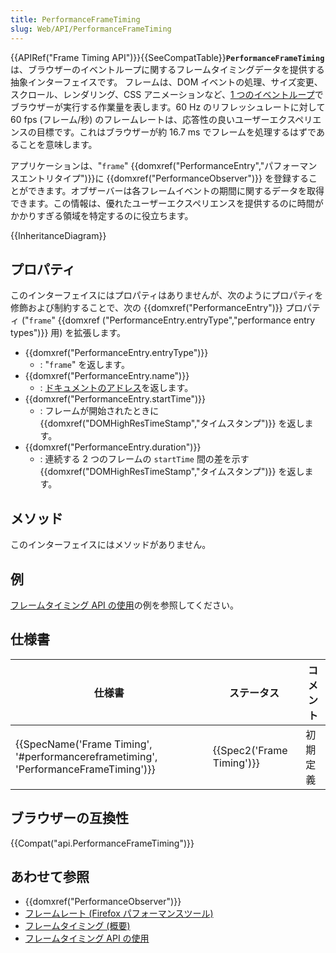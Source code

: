 ```yaml
---
title: PerformanceFrameTiming
slug: Web/API/PerformanceFrameTiming
---
```

{{APIRef("Frame Timing API")}}{{SeeCompatTable}}**`PerformanceFrameTiming`** は、ブラウザーのイベントループに関するフレームタイミングデータを提供する抽象インターフェイスです。 フレームは、DOM イベントの処理、サイズ変更、スクロール、レンダリング、CSS アニメーションなど、[1 つのイベントループ](https://html.spec.whatwg.org/multipage/webappapis.html#processing-model-8)でブラウザーが実行する作業量を表します。60 Hz のリフレッシュレートに対して 60 fps (フレーム/秒) のフレームレートは、応答性の良いユーザーエクスペリエンスの目標です。これはブラウザーが約 16.7 ms でフレームを処理するはずであることを意味します。

アプリケーションは、"`frame`" {{domxref("PerformanceEntry","パフォーマンスエントリタイプ")}}に {{domxref("PerformanceObserver")}} を登録することができます。オブザーバーは各フレームイベントの期間に関するデータを取得できます。この情報は、優れたユーザーエクスペリエンスを提供するのに時間がかかりすぎる領域を特定するのに役立ちます。

{{InheritanceDiagram}}

## プロパティ

このインターフェイスにはプロパティはありませんが、次のようにプロパティを修飾および制約することで、次の {{domxref("PerformanceEntry")}} プロパティ ("`frame`" {{domxref ("PerformanceEntry.entryType","performance entry types")}} 用) を拡張します。

- {{domxref("PerformanceEntry.entryType")}}
  - : "`frame`" を返します。
- {{domxref("PerformanceEntry.name")}}
  - : [ドキュメントのアドレス](https://dom.spec.whatwg.org/#concept-document-url)を返します。
- {{domxref("PerformanceEntry.startTime")}}
  - : フレームが開始されたときに {{domxref("DOMHighResTimeStamp","タイムスタンプ")}} を返します。
- {{domxref("PerformanceEntry.duration")}}
  - : 連続する 2 つのフレームの `startTime` 間の差を示す {{domxref("DOMHighResTimeStamp","タイムスタンプ")}} を返します。

## メソッド

このインターフェイスにはメソッドがありません。

## 例

[フレームタイミング API の使用](/ja/docs/Web/API/Frame_Timing_API/Using_the_Frame_Timing_API)の例を参照してください。

## 仕様書

| 仕様書                                                                                                           | ステータス                       | コメント |
| ---------------------------------------------------------------------------------------------------------------- | -------------------------------- | -------- |
| {{SpecName('Frame Timing', '#performancereframetiming', 'PerformanceFrameTiming')}} | {{Spec2('Frame Timing')}} | 初期定義 |

## ブラウザーの互換性

{{Compat("api.PerformanceFrameTiming")}}

## あわせて参照

- {{domxref("PerformanceObserver")}}
- [フレームレート (Firefox パフォーマンスツール)](/ja/docs/Tools/Performance/Frame_rate)
- [フレームタイミング (概要)](/ja/docs/Web/API/Frame_Timing_API)
- [フレームタイミング API の使用](/ja/docs/Web/API/Frame_Timing_API/Using_the_Frame_Timing_API)
